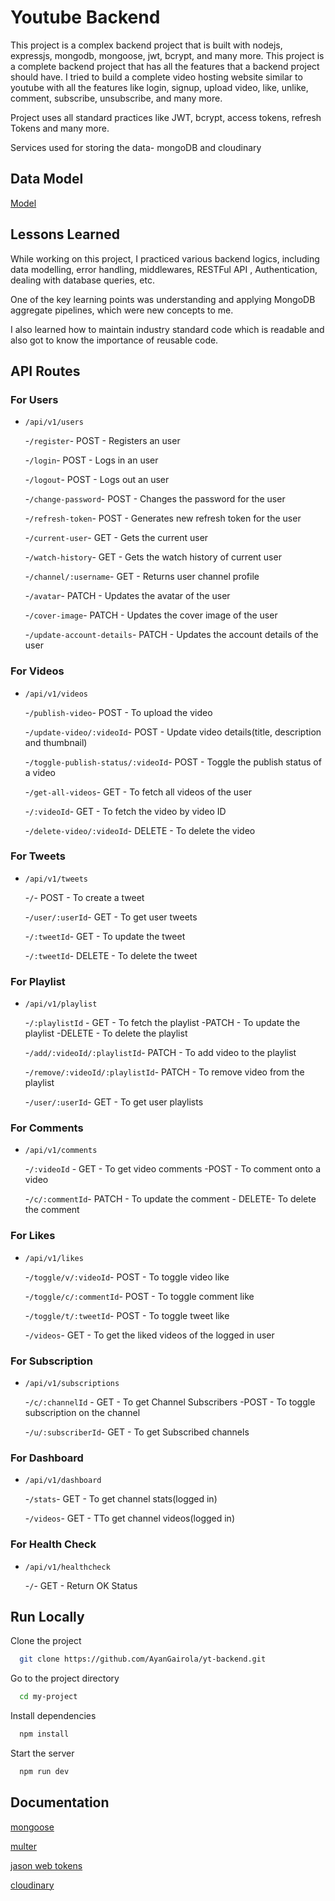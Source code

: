 # Youtube Backend

This project is a complex backend project that is built with nodejs, expressjs, mongodb, mongoose, jwt, bcrypt, and many more. This project is a complete backend project that has all the features that a backend project should have. I tried to build a complete video hosting website similar to youtube with all the features like login, signup, upload video, like, unlike, comment, subscribe, unsubscribe, and many more.

Project uses all standard practices like JWT, bcrypt, access tokens, refresh Tokens and many more.

Services used for storing the data- mongoDB and cloudinary

## Data Model

[Model](https://app.eraser.io/workspace/YtPqZ1VogxGy1jzIDkzj)


## Lessons Learned

While working on this project, I practiced various backend logics, including data modelling, error handling, middlewares, RESTFul API , Authentication, dealing with database queries, etc.

One of the key learning points was understanding and applying MongoDB aggregate pipelines, which were new concepts to me.

I also learned how to maintain industry standard code which is readable and also got to know the importance of reusable code.

## API Routes

### For Users

- `/api/v1/users`

  -`/register`- POST - Registers an user

  -`/login`- POST - Logs in an user

  -`/logout`- POST - Logs out an user

  -`/change-password`- POST - Changes the password for the user

  -`/refresh-token`- POST - Generates new refresh token for the user

  -`/current-user`- GET - Gets the current user

  -`/watch-history`- GET - Gets the watch history of current user

  -`/channel/:username`- GET - Returns user channel profile

  -`/avatar`- PATCH - Updates the avatar of the user

  -`/cover-image`- PATCH - Updates the cover image of the user

  -`/update-account-details`- PATCH - Updates the account details of the user

### For Videos

- `/api/v1/videos`

  -`/publish-video`- POST - To upload the video

  -`/update-video/:videoId`- POST - Update video details(title, description and thumbnail)

  -`/toggle-publish-status/:videoId`- POST - Toggle the publish status of a video

  -`/get-all-videos`- GET - To fetch all videos of the user

  -`/:videoId`- GET - To fetch the video by video ID

  -`/delete-video/:videoId`- DELETE - To delete the video

### For Tweets

- `/api/v1/tweets`

  -`/`- POST - To create a tweet

  -`/user/:userId`- GET - To get user tweets

  -`/:tweetId`- GET - To update the tweet

  -`/:tweetId`- DELETE - To delete the tweet

### For Playlist

- `/api/v1/playlist`

  -`/:playlistId` - GET - To fetch the playlist
  -PATCH - To update the playlist
  -DELETE - To delete the playlist

  -`/add/:videoId/:playlistId`- PATCH - To add video to the playlist

  -`/remove/:videoId/:playlistId`- PATCH - To remove video from the playlist

  -`/user/:userId`- GET - To get user playlists

### For Comments

- `/api/v1/comments`

  -`/:videoId` - GET - To get video comments
  -POST - To comment onto a video

  -`/c/:commentId`- PATCH - To update the comment - DELETE- To delete the comment

### For Likes

- `/api/v1/likes`

  -`/toggle/v/:videoId`- POST - To toggle video like

  -`/toggle/c/:commentId`- POST - To toggle comment like

  -`/toggle/t/:tweetId`- POST - To toggle tweet like

  -`/videos`- GET - To get the liked videos of the logged in user

### For Subscription

- `/api/v1/subscriptions`

  -`/c/:channelId` - GET - To get Channel Subscribers
  -POST - To toggle subscription on the channel

  -`/u/:subscriberId`- GET - To get Subscribed channels

### For Dashboard

- `/api/v1/dashboard`

  -`/stats`- GET - To get channel stats(logged in)

  -`/videos`- GET - TTo get channel videos(logged in)

### For Health Check

- `/api/v1/healthcheck`

  -`/`- GET - Return OK Status

## Run Locally

Clone the project

```bash
  git clone https://github.com/AyanGairola/yt-backend.git
```

Go to the project directory

```bash
  cd my-project
```

Install dependencies

```bash
  npm install
```

Start the server

```bash
  npm run dev
```

## Documentation

[mongoose](https://mongoosejs.com/docs/guide.html)

[multer](https://www.npmjs.com/package/multer)

[jason web tokens](https://www.npmjs.com/package/jsonwebtoken)

[cloudinary](https://cloudinary.com/documentation/node_integration)
